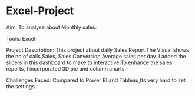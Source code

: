 # Excel-Project


Aim:
To analyse about Monthly sales.


Tools:
Excel


Project Description:
 This project about daily Sales Report.The Visual shows the no of calls,Sales, Sales Conversion,Average sales per day. I added the slicers in this dashboard to make to interactive.To enhance the sales reports, I incorporated 3D pie and column charts.
 

   
 Challenges Faced:
   Compared to Power BI and Tableau,Its very hard to set the settings.
 
